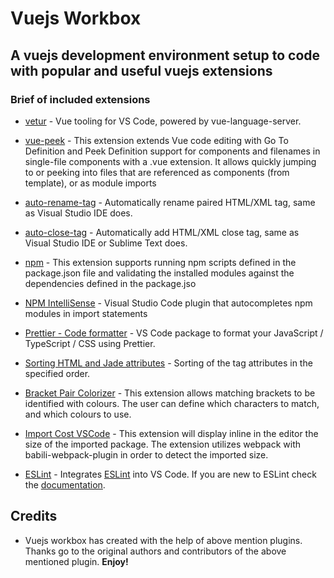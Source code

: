 # Vuejs Workbox

## A vuejs development environment setup to code with popular and useful vuejs extensions

### Brief of included extensions

* [vetur](https://marketplace.visualstudio.com/items?itemName=octref.vetur) -
  Vue tooling for VS Code, powered by vue-language-server.
* [vue-peek](https://marketplace.visualstudio.com/items?itemName=dariofuzinato.vue-peek) -
  This extension extends Vue code editing with Go To Definition and Peek Definition support for components and filenames in single-file components with a .vue extension. It allows quickly jumping to or peeking into files that are referenced as components (from template), or as module imports

* [auto-rename-tag](https://marketplace.visualstudio.com/items?itemName=formulahendry.auto-rename-tag) -
  Automatically rename paired HTML/XML tag, same as Visual Studio IDE does.

* [auto-close-tag](https://marketplace.visualstudio.com/items?itemName=formulahendry.auto-close-tag) -
  Automatically add HTML/XML close tag, same as Visual Studio IDE or Sublime Text does.

* [npm](https://marketplace.visualstudio.com/items?itemName=eg2.vscode-npm-script) -
  This extension supports running npm scripts defined in the package.json file and validating the installed modules against the dependencies defined in the package.jso

* [NPM IntelliSense](https://marketplace.visualstudio.com/items?itemName=christian-kohler.npm-intellisense) -
  Visual Studio Code plugin that autocompletes npm modules in import statements

* [Prettier - Code formatter](https://marketplace.visualstudio.com/items?itemName=esbenp.prettier-vscode) -
  VS Code package to format your JavaScript / TypeScript / CSS using Prettier.

* [Sorting HTML and Jade attributes](https://marketplace.visualstudio.com/items?itemName=mrmlnc.vscode-attrs-sorter) -
  Sorting of the tag attributes in the specified order.
* [Bracket Pair Colorizer](https://marketplace.visualstudio.com/items?itemName=CoenraadS.bracket-pair-colorizer) -
  This extension allows matching brackets to be identified with colours. The user can define which characters to match, and which colours to use.
* [Import Cost VSCode](https://marketplace.visualstudio.com/items?itemName=wix.vscode-import-cost) - This extension will display inline in the editor the size of the imported package. The extension utilizes webpack with babili-webpack-plugin in order to detect the imported size.

* [ESLint](https://marketplace.visualstudio.com/items?itemName=dbaeumer.vscode-eslint) - Integrates [ESLint](http://eslint.org/) into VS Code. If you are new to ESLint check the [documentation](http://eslint.org/).

## Credits

* Vuejs workbox has created with the help of above mention plugins. Thanks go to the original authors and contributors of the above mentioned plugin.
  **Enjoy!**
